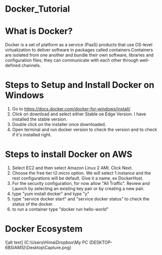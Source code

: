 # Docker_Tutorial

# What is Docker?

Docker is a set of platform as a service (PaaS) products that use OS-level virtualization to deliver software in packages called containers.Containers are isolated from one another and bundle their own software, libraries and configuration files; they can communicate with each other through well-defined channels.

# Steps to Setup and Install Docker on Windows

1) Go to https://docs.docker.com/docker-for-windows/install/
2) Click on download and select either Stable oe Edge Version. I have installed the stable version.
3) Double click on the installer once downloaded.
4) Open terminal and run docker version to check the version and to check if it's installed right.

# Steps to install Docker on AWS

1) Select EC2 and then select Amazon Linux 2 AMI. Click Next.
2) Choose the free tier t2.micro option. We will select 1 instance and the rest configurations will be default. Give it a name, ex DockerHost.
3) For the security configuration, for now allow "All Traffic". Review and Launch by selecting an existing key pair or by creating a new pair.
4) type "yum install docker" and type "y"
5) type "service docker start" and  "service docker status" to check the status of the docker.
6) to run a container type "docker run hello-world"

# Docker Ecosystem

![alt text] (C:\Users\Hima\Dropbox\My PC (DESKTOP-6BSIAMS)\Desktop\Capture.png)


